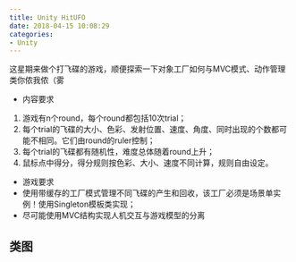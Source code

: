 ```yaml
---
title: Unity HitUFO
date: 2018-04-15 10:08:29
categories:
- Unity
---
```


这星期来做个打飞碟的游戏，顺便探索一下对象工厂如何与MVC模式、动作管理类你侬我侬（雾

- 内容要求
1. 游戏有n个round，每个round都包括10次trial；
2. 每个trial的飞碟的大小、色彩、发射位置、速度、角度、同时出现的个数都可能不相同。它们由round的ruler控制；
3. 每个trial的飞碟都有随机性，难度总体随着round上升；
4. 鼠标点中得分，得分规则按色彩、大小、速度不同计算，规则自由设定。

- 游戏要求
 - 使用带缓存的工厂模式管理不同飞碟的产生和回收，该工厂必须是场景单实例！使用Singleton模板类实现；
 - 尽可能使用MVC结构实现人机交互与游戏模型的分离

## 类图

